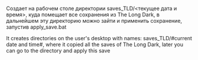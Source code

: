 Создает на рабочем столе директории saves_TLD/<текущее дата и время>, куда помещает все сохранения из The Long Dark, в дальнейшем эту директорию можно зайти и применить сохранение, запустив apply_save.bat

It creates directories on the user's desktop with names: saves_TLD/#current date and time#, where it copied all the saves of The Long Dark, later you can go to the directory and apply this save
